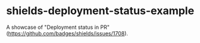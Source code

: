 # shields-deployment-status-example
A showcase of "Deployment status in PR" (https://github.com/badges/shields/issues/1708). 
